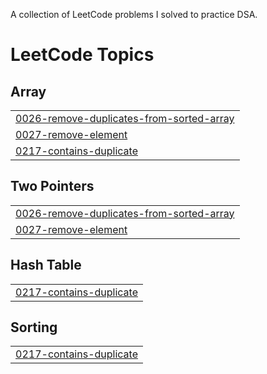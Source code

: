 A collection of LeetCode problems I solved to practice DSA.

<!---LeetCode Topics Start-->
# LeetCode Topics
## Array
|  |
| ------- |
| [0026-remove-duplicates-from-sorted-array](https://github.com/PrakarshKamal/leetcode/tree/master/0026-remove-duplicates-from-sorted-array) |
| [0027-remove-element](https://github.com/PrakarshKamal/leetcode/tree/master/0027-remove-element) |
| [0217-contains-duplicate](https://github.com/PrakarshKamal/leetcode/tree/master/0217-contains-duplicate) |
## Two Pointers
|  |
| ------- |
| [0026-remove-duplicates-from-sorted-array](https://github.com/PrakarshKamal/leetcode/tree/master/0026-remove-duplicates-from-sorted-array) |
| [0027-remove-element](https://github.com/PrakarshKamal/leetcode/tree/master/0027-remove-element) |
## Hash Table
|  |
| ------- |
| [0217-contains-duplicate](https://github.com/PrakarshKamal/leetcode/tree/master/0217-contains-duplicate) |
## Sorting
|  |
| ------- |
| [0217-contains-duplicate](https://github.com/PrakarshKamal/leetcode/tree/master/0217-contains-duplicate) |
<!---LeetCode Topics End-->